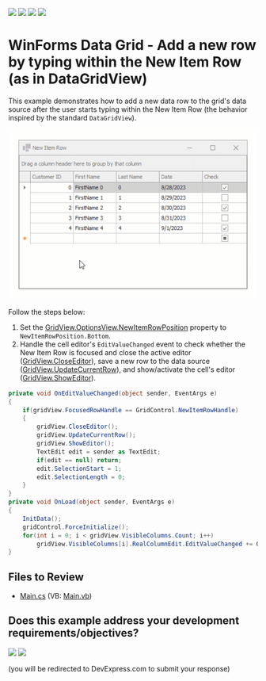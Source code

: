 <!-- default badges list -->
![](https://img.shields.io/endpoint?url=https://codecentral.devexpress.com/api/v1/VersionRange/128625244/24.2.1%2B)
[![](https://img.shields.io/badge/Open_in_DevExpress_Support_Center-FF7200?style=flat-square&logo=DevExpress&logoColor=white)](https://supportcenter.devexpress.com/ticket/details/E2891)
[![](https://img.shields.io/badge/📖_How_to_use_DevExpress_Examples-e9f6fc?style=flat-square)](https://docs.devexpress.com/GeneralInformation/403183)
[![](https://img.shields.io/badge/💬_Leave_Feedback-feecdd?style=flat-square)](#does-this-example-address-your-development-requirementsobjectives)
<!-- default badges end -->

# WinForms Data Grid - Add a new row by typing within the New Item Row (as in DataGridView)

This example demonstrates how to add a new data row to the grid's data source after the user starts typing within the New Item Row (the behavior inspired by the standard `DataGridView`).

![WinForms Data Grid - Add a new row by typing within the New Item Row](https://raw.githubusercontent.com/DevExpress-Examples/winforms-grid-add-new-row-by-typing-in-new-item-row/13.1.4%2B/media/winforms-grid-new-item-row.gif)

Follow the steps below:

1. Set the [GridView.OptionsView.NewItemRowPosition](https://docs.devexpress.com/WindowsForms/DevExpress.XtraGrid.Views.Grid.GridOptionsView.NewItemRowPosition) property to `NewItemRowPosition.Bottom`.
2. Handle the cell editor's `EditValueChanged` event to check whether the New Item Row is focused and close the active editor ([GridView.CloseEditor](https://docs.devexpress.com/WindowsForms/DevExpress.XtraGrid.Views.Base.BaseView.CloseEditor)), save a new row to the data source ([GridView.UpdateCurrentRow](https://docs.devexpress.com/WindowsForms/DevExpress.XtraGrid.Views.Base.BaseView.UpdateCurrentRow)), and show/activate the cell's editor ([GridView.ShowEditor](https://docs.devexpress.com/WindowsForms/DevExpress.XtraGrid.Views.Base.BaseView.ShowEditor)).

```csharp
private void OnEditValueChanged(object sender, EventArgs e)
{
    if(gridView.FocusedRowHandle == GridControl.NewItemRowHandle)
    {
        gridView.CloseEditor();
        gridView.UpdateCurrentRow();
        gridView.ShowEditor();
        TextEdit edit = sender as TextEdit;
        if(edit == null) return;
        edit.SelectionStart = 1;
        edit.SelectionLength = 0;
    }
}
private void OnLoad(object sender, EventArgs e)
{
    InitData();
    gridControl.ForceInitialize();
    for(int i = 0; i < gridView.VisibleColumns.Count; i++)
        gridView.VisibleColumns[i].RealColumnEdit.EditValueChanged += OnEditValueChanged;
}
```

## Files to Review

* [Main.cs](./CS/WindowsApplication3/Main.cs) (VB: [Main.vb](./VB/WindowsApplication3/Main.vb))
<!-- feedback -->
## Does this example address your development requirements/objectives?

[<img src="https://www.devexpress.com/support/examples/i/yes-button.svg"/>](https://www.devexpress.com/support/examples/survey.xml?utm_source=github&utm_campaign=winforms-grid-add-new-row-by-typing-in-new-item-row&~~~was_helpful=yes) [<img src="https://www.devexpress.com/support/examples/i/no-button.svg"/>](https://www.devexpress.com/support/examples/survey.xml?utm_source=github&utm_campaign=winforms-grid-add-new-row-by-typing-in-new-item-row&~~~was_helpful=no)

(you will be redirected to DevExpress.com to submit your response)
<!-- feedback end -->
